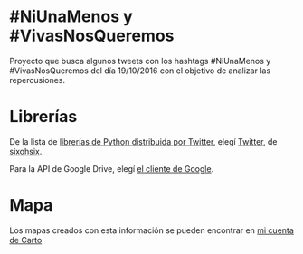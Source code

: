 # #NiUnaMenos y #VivasNosQueremos

Proyecto que busca algunos tweets con los hashtags #NiUnaMenos y #VivasNosQueremos del día 19/10/2016 con el objetivo de analizar las repercusiones.

# Librerías

De la lista de [librerías de Python distribuida por Twitter](https://dev.twitter.com/overview/api/twitter-libraries), elegí [Twitter](https://github.com/sixohsix/twitter), de [sixohsix](https://github.com/sixohsix/).

Para la API de Google Drive, elegí [el cliente de Google](https://developers.google.com/api-client-library/python/).

# Mapa

Los mapas creados con esta información se pueden encontrar en [mi cuenta de Carto](https://pilimayora.carto.com/viz/b5ba9ea6-9865-11e6-b542-0ee66e2c9693/public_map)
